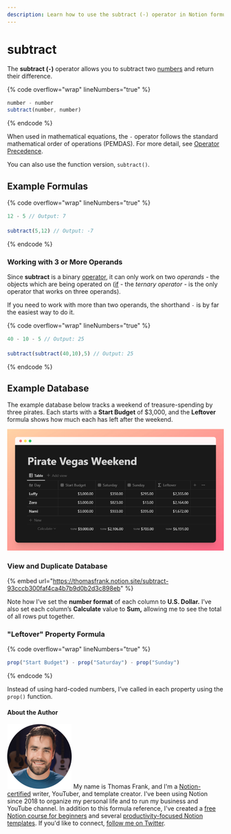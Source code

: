 ```yaml
---
description: Learn how to use the subtract (-) operator in Notion formulas.
---
```


# subtract

The **subtract (`-`)** operator allows you to subtract two [numbers](../../formula-basics/data-types/number.md) and return their difference.

{% code overflow="wrap" lineNumbers="true" %}
```jsx
number - number
subtract(number, number)
```
{% endcode %}

When used in mathematical equations, the `-` operator follows the standard mathematical order of operations (PEMDAS). For more detail, see [Operator Precedence](../../reference/operator-precedence-and-associativity.md).

You can also use the function version, `subtract()`.

## Example Formulas

{% code overflow="wrap" lineNumbers="true" %}
```jsx
12 - 5 // Output: 7

subtract(5,12) // Output: -7
```
{% endcode %}

### Working with 3 or More Operands

Since **subtract** is a binary [operator](./), it can only work on two _operands -_ the objects which are being operated on ([if](if.md) - the _ternary operator -_ is the only operator that works on three operands).

If you need to work with more than two operands, the shorthand `-` is by far the easiest way to do it.

{% code overflow="wrap" lineNumbers="true" %}
```jsx
40 - 10 - 5 // Output: 25

subtract(subtract(40,10),5) // Output: 25
```
{% endcode %}

## Example Database

The example database below tracks a weekend of treasure-spending by three pirates. Each starts with a **Start Budget** of $3,000, and the **Leftover** formula shows how much each has left after the weekend.

![](<../../.gitbook/assets/Subtract Example.png>)

### View and Duplicate Database

{% embed url="https://thomasfrank.notion.site/subtract-93cccb300faf4ca4b7b9d0b2d3c898eb" %}

Note how I’ve set the **number format** of each column to **U.S. Dollar.** I’ve also set each column’s **Calculate** value to **Sum,** allowing me to see the total of all rows put together.

### "Leftover" Property Formula

{% code overflow="wrap" lineNumbers="true" %}
```jsx
prop("Start Budget") - prop("Saturday") - prop("Sunday")
```
{% endcode %}

Instead of using hard-coded numbers, I’ve called in each property using the `prop()` function.

#### About the Author

<img src="../../.gitbook/assets/Notion Fundamentals with Thomas Frank - Avatar 2021 compressed (1).png" alt="" data-size="line"> My name is Thomas Frank, and I'm a [Notion-certified](https://www.credly.com/badges/95fae13a-17bf-4b4a-a3d2-d58c8a3e6a2a/public\_url) writer, YouTuber, and template creator. I've been using Notion since 2018 to organize my personal life and to run my business and YouTube channel. In addition to this formula reference, I've created a [free Notion course for beginners](https://thomasjfrank.com/fundamentals/) and several [productivity-focused Notion templates](https://thomasjfrank.com/templates/). If you'd like to connect, [follow me on Twitter](https://twitter.com/TomFrankly).
